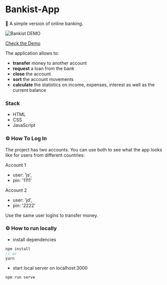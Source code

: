 # Bankist-App 

💸 A simple version of online banking.

![Bankist DEMO](https://user-images.githubusercontent.com/65123309/177345926-703f32dd-7b22-4195-af05-07400aadb860.gif)

<a href="https://anna-sugrobova.github.io/bankist-app/" target="_blank">Check the Demo</a> 
 
The application allows to: 

- **transfer** money to another account
- **request** a loan from the bank
- **close** the account
- **sort** the account movements
- **calculate** the statistics on income, expenses, interest as well as the current balance

### Stack 
- HTML
- CSS
- JavaScript  

### ⚙️ How To Log In

The project has two accounts. You can use both to see what the app looks like for users from different countries: 

 Account 1 
 - user: 'js', 
 - pin: '1111'

 Account 2 
 - user: 'jd',
 - pin: '2222'

Use the same user logins to transfer money.

### ⚙️ How to run locally

* install dependencies
```js
npm install
// or
yarn
```
* start local server on localhost:3000
```
npm run serve
```

